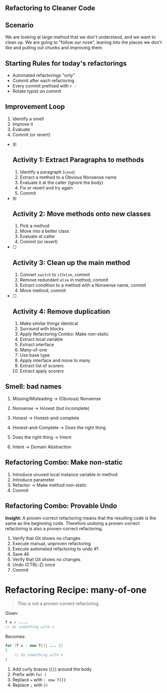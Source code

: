 ## Refactoring to Cleaner Code

## Scenario

We are looking at large method that we don't understand, and we want to clean up. We are going to "follow our nose", leaning into the places we don't like and pulling out chunks and improving them.

## Starting Rules for today's refactorings

- Automated refactorings "only"
- Commit after each refactoring
- Every commit prefixed with `r -    `
- Rotate typist on commit

## Improvement Loop

1. Identify a smell
2. Improve it
3. Evaluate
4. Commit (or revert)

- [x] ## Activity 1: Extract Paragraphs to methods

    1. Identify a paragraph (`case`)
    2. Extract a method to a Obvious Nonsense name
    3. Evaluate it at the caller (ignore the body)
    4. Fix or revert and try again
    5. Commit

- [x] ## Activity 2: Move methods onto new classes

    1. Pick a method
    2. Move into a better class
    3. Evaluate at caller
    4. Commit (or revert)

- [ ] ## Activity 3: Clean up the main method

    1. Convert `switch` to `if`/`else`, commit
    2. Remove redundant `else` in method, commit
    3. Extract condition to a method with a Nonsense name, commit
    4. Move method, commit

- [ ] ## Activity 4: Remove duplication

    1. Make similar things identical
    2. Surround with blocks
    4. Apply Refactoring Combo: Make non-static
    2. Extract local variable
    5. Extract interface
    6. Many-of-one
    7. Use base type
    8. Apply interface and move to many
    9. Extract list of scorers
    10. Extract apply scorers

## Smell: bad names

1. Missing/Misleading -> (Obvious) Nonsense

2. Nonsense -> Honest (but incomplete)

3. Honest -> Honest-and-complete

4. Honest-and-Complete -> Does the right thing

5. Does the right thing -> Intent

6. Intent -> Domain Abstraction

## Refactoring Combo: Make non-static

1. Introduce unused local instance variable in method
2. Introduce parameter
3. Refactor -> Make method non-static
4. Commit

## Refactoring Combo: Provable Undo

**Insight:** A proven-correct refactoring means that the resulting code is the same as the beginning code. Therefore undoing a proven-correct refactoring is also a proven-correct refactoring.

1. Verify that Git shows no changes
2. Execute manual, unproven refactoring
3. Execute automated refactoring to undo #1
4. Save All
5. Verify that Git shows no changes
6. Undo (CTRL-Z) once
7. Commit

# Refactoring Recipe: many-of-one

> This is not a proven-correct refactoring.

Given:

```java
T x = ...;
// do something with x
```

Becomes:

```java
for (T x : new T[]{ ... })
{
    // do something with x
}
```

1. Add curly braces (`{}`) around the body
2. Prefix with `for (`
3. Replace `=` with `: new T[]{`
4. Replace `;` with `})`
